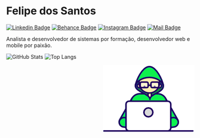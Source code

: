 # Felipe dos Santos

[![Linkedin Badge](https://img.shields.io/badge/-Felipe%20dos%20Santos-279b4c?style=flat-square&logo=Linkedin&logoColor=white&link=https://www.linkedin.com/in/felipemsanto/)](https://www.linkedin.com/in/felipemsanto/)
[![Behance Badge](https://img.shields.io/badge/-felipemsanto-279b4c?style=flat-square&logo=Behance&logoColor=white&link=https://www.behance.net/felipemsanto)](https://www.behance.net/felipemsanto)
[![Instagram Badge](https://img.shields.io/badge/-@felipemsanto-279b4c?style=flat-square&logo=Instagram&logoColor=white&link=https://www.instagram.com/felipem.santo)](https://www.instagram.com/felipem.santo)
[![Mail Badge](https://img.shields.io/badge/-felipemirandajd13@hotmail.com-279b4c?style=flat-square&logo=Protonmail&logoColor=white&link=mailto:felipemirandajd13@hotmail.com)](mailto:felipemirandajd13@hotmail.com)

Analista e desenvolvedor de sistemas por formação, desenvolvedor web e mobile por paixão.

![GitHub Stats](https://github-readme-stats.vercel.app/api?username=felipemsanto&show_icons=true&title_color=fff&icon_color=79ff97&text_color=79ff97&bg_color=0d1117)
![Top Langs](https://github-readme-stats.vercel.app/api/top-langs/?username=felipemsanto&&title_color=fff&icon_color=79ff97&text_color=79ff97&bg_color=0d1117)

<img align="right" src="https://github.com/felipemsanto/felipemsanto/blob/master/Assets/Dev.gif"/>

